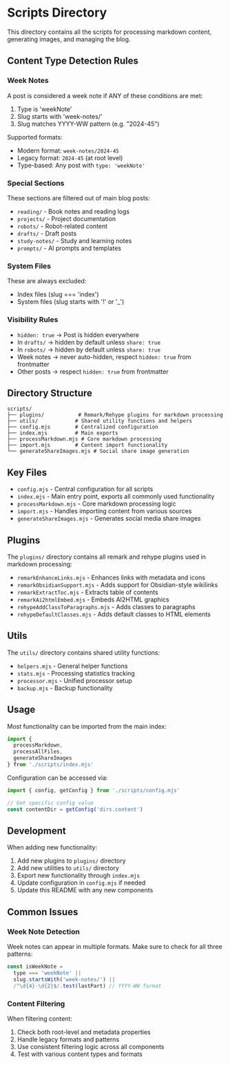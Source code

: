 # Scripts Directory

This directory contains all the scripts for processing markdown content, generating images, and managing the blog.

## Content Type Detection Rules

### Week Notes

A post is considered a week note if ANY of these conditions are met:

1. Type is 'weekNote'
2. Slug starts with 'week-notes/'
3. Slug matches YYYY-WW pattern (e.g. "2024-45")

Supported formats:

- Modern format: `week-notes/2024-45`
- Legacy format: `2024-45` (at root level)
- Type-based: Any post with `type: 'weekNote'`

### Special Sections

These sections are filtered out of main blog posts:

- `reading/` - Book notes and reading logs
- `projects/` - Project documentation
- `robots/` - Robot-related content
- `drafts/` - Draft posts
- `study-notes/` - Study and learning notes
- `prompts/` - AI prompts and templates

### System Files

These are always excluded:

- Index files (slug === 'index')
- System files (slug starts with '!' or '\_')

### Visibility Rules

- `hidden: true` -> Post is hidden everywhere
- In `drafts/` -> hidden by default unless `share: true`
- In `robots/` -> hidden by default unless `share: true`
- Week notes -> never auto-hidden, respect `hidden: true` from frontmatter
- Other posts -> respect `hidden: true` from frontmatter

## Directory Structure

```
scripts/
├── plugins/           # Remark/Rehype plugins for markdown processing
├── utils/            # Shared utility functions and helpers
├── config.mjs        # Centralized configuration
├── index.mjs         # Main exports
├── processMarkdown.mjs # Core markdown processing
├── import.mjs        # Content import functionality
└── generateShareImages.mjs # Social share image generation
```

## Key Files

- `config.mjs` - Central configuration for all scripts
- `index.mjs` - Main entry point, exports all commonly used functionality
- `processMarkdown.mjs` - Core markdown processing logic
- `import.mjs` - Handles importing content from various sources
- `generateShareImages.mjs` - Generates social media share images

## Plugins

The `plugins/` directory contains all remark and rehype plugins used in markdown processing:

- `remarkEnhanceLinks.mjs` - Enhances links with metadata and icons
- `remarkObsidianSupport.mjs` - Adds support for Obsidian-style wikilinks
- `remarkExtractToc.mjs` - Extracts table of contents
- `remarkAi2htmlEmbed.mjs` - Embeds AI2HTML graphics
- `rehypeAddClassToParagraphs.mjs` - Adds classes to paragraphs
- `rehypeDefaultClasses.mjs` - Adds default classes to HTML elements

## Utils

The `utils/` directory contains shared utility functions:

- `helpers.mjs` - General helper functions
- `stats.mjs` - Processing statistics tracking
- `processor.mjs` - Unified processor setup
- `backup.mjs` - Backup functionality

## Usage

Most functionality can be imported from the main index:

```javascript
import {
  processMarkdown,
  processAllFiles,
  generateShareImages
} from './scripts/index.mjs'
```

Configuration can be accessed via:

```javascript
import { config, getConfig } from './scripts/config.mjs'

// Get specific config value
const contentDir = getConfig('dirs.content')
```

## Development

When adding new functionality:

1. Add new plugins to `plugins/` directory
2. Add new utilities to `utils/` directory
3. Export new functionality through `index.mjs`
4. Update configuration in `config.mjs` if needed
5. Update this README with any new components

## Common Issues

### Week Note Detection

Week notes can appear in multiple formats. Make sure to check for all three patterns:

```javascript
const isWeekNote =
  type === 'weekNote' ||
  slug.startsWith('week-notes/') ||
  /^\d{4}-\d{2}$/.test(lastPart) // YYYY-WW format
```

### Content Filtering

When filtering content:

1. Check both root-level and metadata properties
2. Handle legacy formats and patterns
3. Use consistent filtering logic across all components
4. Test with various content types and formats
